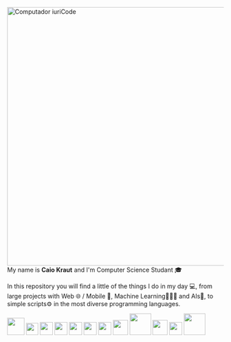 <img src="https://i.ibb.co/mzYHhQw/page.png" min-width="600px" max-width="600px" width="600px" align="right" alt="Computador iuriCode">

<p align="left">My name is <strong>Caio Kraut</strong> and I'm Computer Science Studant 🎓</p>

<p align="left">
  In this repository you will find a little of the things I do in my day 💻, from large projects with Web 🌐 / Mobile 📱, Machine Learning👨🏻‍💻 and AIs🤖, to simple scripts⚙️ in the most diverse programming languages.
</p>
<p align="left">
  <img src="https://upload.wikimedia.org/wikipedia/commons/6/61/HTML5_logo_and_wordmark.svg" width="40px"/>
  <img src="https://upload.wikimedia.org/wikipedia/commons/d/d5/CSS3_logo_and_wordmark.svg" width="28px"/>
  <img src="https://focusnfe.com.br/wp-content/themes/novo-focus-nfe/novo/img/exemplos-de-codigo/java-topo.svg" width="30px"/>
  <img src="https://upload.wikimedia.org/wikipedia/commons/6/6a/JavaScript-logo.png" width="30px"/>
  <img src="https://seeklogo.com/images/C/c-sharp-c-logo-02F17714BA-seeklogo.com.png" width="30px"/>
  <img src="https://raw.githubusercontent.com/isocpp/logos/master/cpp_logo.png" width="30px"/>
  <img src="https://seeklogo.com/images/N/nodejs-logo-FBE122E377-seeklogo.com.png" width="30px"/>
  <img src="https://devkico.itexto.com.br/wp-content/uploads/2014/08/spring-boot-project-logo.png" width="35px"/>
  <img src="https://i0.wp.com/w3b.com.br/wp-content/uploads/2013/07/logo-php.png?ssl=1" width="50px"/>
  <img src="https://i.ibb.co/nkfVSM6/kisspng-python-javascript-logo-clojure-python-logo-download-5b4ba7062cea30-575890131531684614184.png" width="35px"/>
  <img src="https://upload.wikimedia.org/wikipedia/commons/d/d7/Android_robot.svg" width="30px"/>
  <img src="https://upload.wikimedia.org/wikipedia/commons/a/a7/React-icon.svg" width=50px"/>
</p>  
